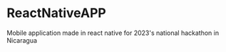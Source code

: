 # ReactNativeAPP
Mobile application made in react native for 2023's national hackathon in Nicaragua
